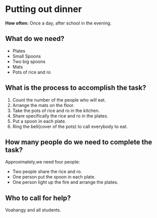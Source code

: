 # **Putting out dinner**


**How often:** Once a day, after school in the evening.

## What do we need?

- Plates
- Small Spoons
- Two big spoons
- Mats
- Pots of rice and ro


## What is the process to accomplish the task?

1. Count the number of the people who will eat.
1. Arrange the mats on the floor.
2. Take the pots of rice and ro in the kitchen.
1. Share specifically the rice and ro in the plates.
1. Put a spoon in each plate.
1. Ring the bell(cover of the pots) to call everybody to eat.

## How many people do we need to complete the task?
Approximately,we need four people:
 
 - Two people share the rice and ro.
 - One person put the spoon in each plate.
 - One person light up the fire and arrange the plates.


 ## Who to call for help?
 Voahangy and all students. 
